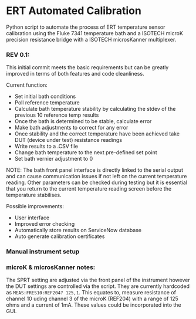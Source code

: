 # ERT Automated Calibration 
Python script to automate the process of ERT temperature sensor calibration using the Fluke 7341 temperature bath and a ISOTECH microK precision resistance bridge with a ISOTECH microsKanner multiplexer.


### REV 0.1: 
This initial commit meets the basic requirements but can be greatly improved in terms of both features and code cleanliness. 

Current function:
- Set initial bath conditions 
- Poll reference temperature 
- Calculate bath temperature stability by calculating the stdev of the previous 10 reference temp results
- Once the bath is determined to be stable, calculate error
- Make bath adjustments to correct for any error
- Once stability and the correct temperature have been achieved take DUT (device under test) resistance readings
- Write results to a .CSV file 
- Change bath temperature to the next pre-defined set point
- Set bath vernier adjustment to 0 


NOTE: The bath front panel interface is directly linked to the serial output and can cause communication issues if not left on the current temperature reading. Other parameters can be checked during testing but it is essential that you return to the current temperature reading screen before the temperature stabilises. 

Possible improvements: 
- User interface
- Improved error checking
- Automatically store results on ServiceNow database 
- Auto generate calibration certificates 

### Manual instrument setup 

### microK & microsKanner notes:

The SPRT setting are adjusted via the front panel of the instrument however the DUT settings are controlled via the script. They are currently hardcoded as ``` MEAS:FRES10:REF204? 125,1 ```. This equates to, measure resistance of channel 10 uding channel 3 of the microK (REF204) with a range of 125 ohms and a current of 1mA. These values could be incorporated into the GUI. 
